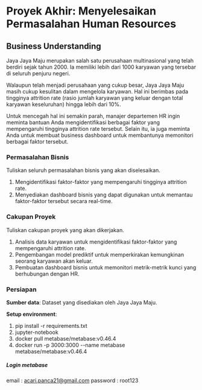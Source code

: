 # Proyek Akhir: Menyelesaikan Permasalahan Human Resources

## Business Understanding

Jaya Jaya Maju merupakan salah satu perusahaan multinasional yang telah berdiri sejak tahun 2000. Ia memiliki lebih dari 1000 karyawan yang tersebar di seluruh penjuru negeri. 

Walaupun telah menjadi perusahaan yang cukup besar, Jaya Jaya Maju masih cukup kesulitan dalam mengelola karyawan. Hal ini berimbas pada tingginya attrition rate (rasio jumlah karyawan yang keluar dengan total karyawan keseluruhan) hingga lebih dari 10%.

Untuk mencegah hal ini semakin parah, manajer departemen HR ingin meminta bantuan Anda mengidentifikasi berbagai faktor yang mempengaruhi tingginya attrition rate tersebut. Selain itu, ia juga meminta Anda untuk membuat business dashboard untuk membantunya memonitori berbagai faktor tersebut.

### Permasalahan Bisnis

Tuliskan seluruh permasalahan bisnis yang akan diselesaikan.

1. Mengidentifikasi faktor-faktor yang mempengaruhi tingginya attrition rate.
2. Menyediakan dashboard bisnis yang dapat digunakan untuk memantau faktor-faktor tersebut secara real-time.

### Cakupan Proyek

Tuliskan cakupan proyek yang akan dikerjakan.

1. Analisis data karyawan untuk mengidentifikasi faktor-faktor yang mempengaruhi attrition rate.
2. Pengembangan model prediktif untuk memperkirakan kemungkinan seorang karyawan akan keluar.
3. Pembuatan dashboard bisnis untuk memonitori metrik-metrik kunci yang berhubungan dengan HR.

### Persiapan

**Sumber data**: Dataset yang disediakan oleh Jaya Jaya Maju.

**Setup environment**:
1. pip install -r requirements.txt
2. jupyter-notebook
3. docker pull metabase/metabase:v0.46.4
4. docker run -p 3000:3000 --name metabase metabase/metabase:v0.46.4

##### Login metabase
email : acari.panca21@gmail.com
password : root123